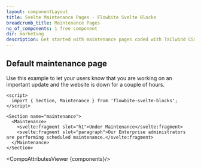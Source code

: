 ```yaml
---
layout: componentLayout
title: Svelte Maintenance Pages - Flowbite Svelte Blocks
breadcrumb_title: Maintenance Pages
no_of_components: 1 free component
dir: marketing
description: Get started with maintenance pages coded with Tailwind CSS to show your users when you are currently working on an update and the website is not accessible.
---
```


<script>
  import { TableProp, TableDefaultRow, CompoAttributesViewer } from '../utils'
  const components = 'Maintenance, Section'
</script>

## Default maintenance page

Use this example to let your users know that you are working on an important update and the website is down for a couple of hours.

```svelte example
<script>
  import { Section, Maintenance } from 'flowbite-svelte-blocks';
</script>

<Section name="maintenance">
  <Maintenance>
    <svelte:fragment slot="h1">Under Maintenance</svelte:fragment>
    <svelte:fragment slot="paragraph">Our Enterprise administrators are performing scheduled maintenance.</svelte:fragment>
  </Maintenance>
</Section>
```

<CompoAttributesViewer {components}/>
